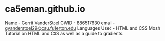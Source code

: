 # ca5eman.github.io 
Name - Gerrit VanderStoel 
CWID - 886517630 
email - gvanderstoel29@csu.fullerton.edu
Languages Used - HTML and CSS
Mosh Tutorial on HTML and CSS as well as a guide to gradients. 
